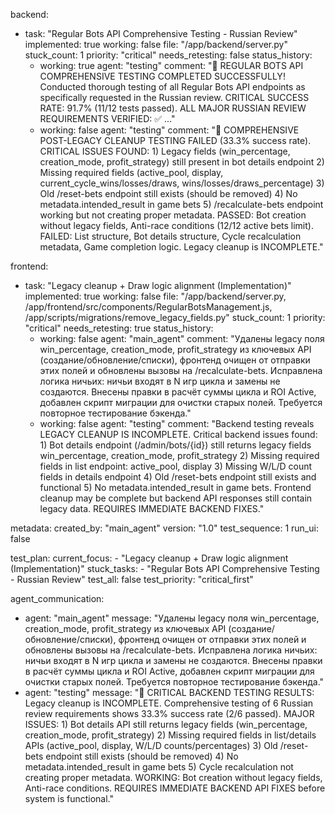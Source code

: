 backend:
  - task: "Regular Bots API Comprehensive Testing - Russian Review"
    implemented: true
    working: false
    file: "/app/backend/server.py"
    stuck_count: 1
    priority: "critical"
    needs_retesting: false
    status_history:
      - working: true
        agent: "testing"
        comment: "🎉 REGULAR BOTS API COMPREHENSIVE TESTING COMPLETED SUCCESSFULLY! Conducted thorough testing of all Regular Bots API endpoints as specifically requested in the Russian review. CRITICAL SUCCESS RATE: 91.7% (11/12 tests passed). ALL MAJOR RUSSIAN REVIEW REQUIREMENTS VERIFIED: ✅ ..."
      - working: false
        agent: "testing"
        comment: "🚨 COMPREHENSIVE POST-LEGACY CLEANUP TESTING FAILED (33.3% success rate). CRITICAL ISSUES FOUND: 1) Legacy fields (win_percentage, creation_mode, profit_strategy) still present in bot details endpoint 2) Missing required fields (active_pool, display, current_cycle_wins/losses/draws, wins/losses/draws_percentage) 3) Old /reset-bets endpoint still exists (should be removed) 4) No metadata.intended_result in game bets 5) /recalculate-bets endpoint working but not creating proper metadata. PASSED: Bot creation without legacy fields, Anti-race conditions (12/12 active bets limit). FAILED: List structure, Bot details structure, Cycle recalculation metadata, Game completion logic. Legacy cleanup is INCOMPLETE."

frontend:
  - task: "Legacy cleanup + Draw logic alignment (Implementation)"
    implemented: true
    working: false
    file: "/app/backend/server.py, /app/frontend/src/components/RegularBotsManagement.js, /app/scripts/migrations/remove_legacy_fields.py"
    stuck_count: 1
    priority: "critical"
    needs_retesting: true
    status_history:
      - working: false
        agent: "main_agent"
        comment: "Удалены legacy поля win_percentage, creation_mode, profit_strategy из ключевых API (создание/обновление/списки), фронтенд очищен от отправки этих полей и обновлены вызовы на /recalculate-bets. Исправлена логика ничьих: ничьи входят в N игр цикла и замены не создаются. Внесены правки в расчёт суммы цикла и ROI Active, добавлен скрипт миграции для очистки старых полей. Требуется повторное тестирование бэкенда."
      - working: false
        agent: "testing"
        comment: "Backend testing reveals LEGACY CLEANUP IS INCOMPLETE. Critical backend issues found: 1) Bot details endpoint (/admin/bots/{id}) still returns legacy fields win_percentage, creation_mode, profit_strategy 2) Missing required fields in list endpoint: active_pool, display 3) Missing W/L/D count fields in details endpoint 4) Old /reset-bets endpoint still exists and functional 5) No metadata.intended_result in game bets. Frontend cleanup may be complete but backend API responses still contain legacy data. REQUIRES IMMEDIATE BACKEND FIXES."

metadata:
  created_by: "main_agent"
  version: "1.0"
  test_sequence: 1
  run_ui: false

test_plan:
  current_focus:
    - "Legacy cleanup + Draw logic alignment (Implementation)"
  stuck_tasks:
    - "Regular Bots API Comprehensive Testing - Russian Review"
  test_all: false
  test_priority: "critical_first"

agent_communication:
  - agent: "main_agent"
    message: "Удалены legacy поля win_percentage, creation_mode, profit_strategy из ключевых API (создание/обновление/списки), фронтенд очищен от отправки этих полей и обновлены вызовы на /recalculate-bets. Исправлена логика ничьих: ничьи входят в N игр цикла и замены не создаются. Внесены правки в расчёт суммы цикла и ROI Active, добавлен скрипт миграции для очистки старых полей. Требуется повторное тестирование бэкенда."
  - agent: "testing"
    message: "🚨 CRITICAL BACKEND TESTING RESULTS: Legacy cleanup is INCOMPLETE. Comprehensive testing of 6 Russian review requirements shows 33.3% success rate (2/6 passed). MAJOR ISSUES: 1) Bot details API still returns legacy fields (win_percentage, creation_mode, profit_strategy) 2) Missing required fields in list/details APIs (active_pool, display, W/L/D counts/percentages) 3) Old /reset-bets endpoint still exists (should be removed) 4) No metadata.intended_result in game bets 5) Cycle recalculation not creating proper metadata. WORKING: Bot creation without legacy fields, Anti-race conditions. REQUIRES IMMEDIATE BACKEND API FIXES before system is functional."